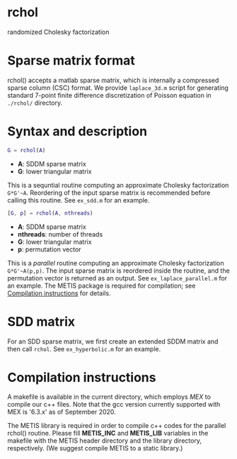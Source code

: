 # rchol
randomized Cholesky factorization

# Sparse matrix format
rchol() accepts a matlab sparse matrix, which is internally a compressed sparse column (CSC) format. We provide `laplace_3d.m` script for generating standard 7-point finite difference discretization of Poisson equation in `./rchol/` directory.

# Syntax and description
```matlab
G = rchol(A)
```

- **A**: SDDM sparse matrix 
- **G**: lower triangular matrix

This is a sequntial routine computing an approximate Cholesky factorization `G*G'~A`. Reordering of the input sparse matrix is recommended before calling this routine. See `ex_sdd.m` for an example.

```matlab
[G, p] = rchol(A, nthreads)
```

- **A**: SDDM sparse matrix 
- **nthreads**: number of threads
- **G**: lower triangular matrix
- **p**: permutation vector

This is a *parallel* routine computing an approximate Cholesky factorization `G*G'~A(p,p)`. The input sparse matrix is reordered inside the routine, and the permutation vector is returned as an output. See `ex_laplace_parallel.m` for an example. The METIS package is required for compilation; see [Compilation instructions](#compilation-instructions) for details.


# SDD matrix
For an SDD sparse matrix, we first create an extended SDDM matrix and then call `rchol`. See `ex_hyperbolic.m` for an example.

# Compilation instructions
A makefile is available in the current directory, which employs *MEX* to compile our c++ files. Note that the gcc version currently supported with MEX is '6.3.x' as of September 2020.

The METIS library is required in order to compile c++ codes for the parallel rchol() routine. Please fill **METIS_INC** and **METIS_LIB** variables in the makefile with the METIS header directory and the library directory, respectively. (We suggest compile METIS to a static library.)

<!--

Matlab interface:

rchol inputs:

The rchol function takes two inputs. The first input is the sparse SDDM matrix, which is a mandatory input. If the second input is not given, then the factorization will be sequencial. In this case, if users want to use a particular permuation, then they should permute the first input before passing it into the function.

The second input (optional) is for multithreading purpose; it specifies the number of threads to be used during the execution of the parallel factorization. The second input should be strictly greater than 0 and a power of 2.

In the special case that the input thread number is 1, the method will be equivalent to the sequential method. In other words, the function behaves as if the second input is nonexistent at all. 


rchol outputs:

rchol returns two outputs. The first output is the Cholesky factor, the second output is the permutation used within rchol. If the thread number is not supplied or is equal to 1, then the returned permuation will simply be a vector from 1 to n, where n is the length of the matrix. However, if thread number is anything other than 1, meaning that parallelization is used, then the function will permute the given SDDM matrix first before factorization. This is necessary because in order to multi-thread the method, we would need to do graph partitioning. The permutation used internally within the function will be returned. Hence, when using pcg, the users will need to supply it with a permuted system, in which the permutation used should be the one returned by rchol.
-->



